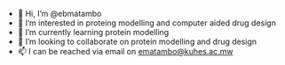 - 👋 Hi, I’m @ebmatambo
- 👀 I’m interested in proteing modelling and computer aided drug design 
- 🌱 I’m currently learning protein modelling
- 💞️ I’m looking to collaborate on protein modelling and drug design 
- 📫 I can be reached via email on ematambo@kuhes.ac.mw 

<!---
ebmatambo/ebmatambo is a ✨ special ✨ repository because its `README.md` (this file) appears on your GitHub profile.
You can click the Preview link to take a look at your changes.
--->
